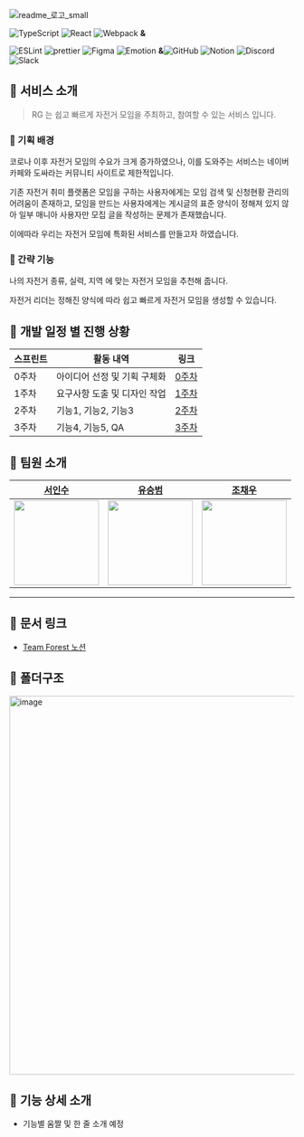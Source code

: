 
![readme_로고_small](https://user-images.githubusercontent.com/52021566/184604395-077b0cc2-c866-468f-bdbc-d7aeb8ebd772.png)

![TypeScript](https://img.shields.io/badge/typescript-%23007ACC.svg?style=flat&logo=typescript&logoColor=white)
![React](https://img.shields.io/badge/react-%2320232a.svg?style=flat&logo=react&logoColor=%2361DAFB)
![Webpack](https://img.shields.io/badge/Webpack-8DD6F9?style=flat&logo=webpack&logoColor=white) **&** 

![ESLint](https://img.shields.io/badge/ESLint-4B3263?style=flate&logo=eslint&logoColor=white)
![prettier](https://img.shields.io/badge/prettier-ff69b4.svg?flat)
![Figma](https://img.shields.io/badge/figma-%23F24E1E.svg?style=flat&logo=figma&logoColor=white)
![Emotion](https://img.shields.io/badge/Emotion-af8eb5.svg?&style=flat&logo=Emotion&logoColor=white)
**&**![GitHub](https://img.shields.io/badge/github-%23121011.svg?style=flat&logo=github&logoColor=white)
![Notion](https://img.shields.io/badge/Notion-%23000000.svg?style=flat&logo=notion&logoColor=white)
![Discord](https://img.shields.io/badge/Discord-%237289DA.svg?style=flat&logo=discord&logoColor=white)
![Slack](https://img.shields.io/badge/Slack-4A154B?style=flat&logo=slack&logoColor=white)


## 📌 서비스 소개
> RG 는 쉽고 빠르게 자전거 모임을 주최하고, 참여할 수 있는 서비스 입니다.
### 📕 기획 배경
코로나 이후 자전거 모임의 수요가 크게 증가하였으나, 이를 도와주는 서비스는 네이버카페와 도싸라는 커뮤니티 사이트로 제한적입니다.

기존 자전거 취미 플랫폼은 모임을 구하는 사용자에게는 모임 검색 및 신청현황 관리의 어려움이 존재하고,
모임을 만드는 사용자에게는 게시글의 표준 양식이 정해져 있지 않아 일부 매니아 사용자만 모집 글을 작성하는 문제가 존재했습니다.

이에따라 우리는 자전거 모임에 특화된 서비스를 만들고자 하였습니다.

### 📙 간략 기능
나의 자전거 종류, 실력, 지역 에 맞는 자전거 모임을 추천해 줍니다.

자전거 리더는 정해진 양식에 따라 쉽고 빠르게 자전거 모임을 생성할 수 있습니다.


## 📌 개발 일정 별 진행 상황

스프린트|활동 내역|링크
---|---|---
0주차|아이디어 선정 및 기획 구체화|[0주차](https://www.notion.so/backend-devcourse/0-3d1d6e4d767b4f269571ddd62d2c232a)
1주차|요구사항 도출 및 디자인 작업|[1주차](https://www.notion.so/backend-devcourse/1-25364d5462b043b0bf6f86ebda0cebc5)
2주차|기능1, 기능2, 기능3|[2주차](https://www.notion.so/backend-devcourse/2-003828f64d0c4fceb83b2cc1924a1259)
3주차|기능4, 기능5, QA|[3주차](https://www.notion.so/backend-devcourse/3-18f9a187622744f191c9b339fbcbd1f3)

## 📌 팀원 소개

<div>
 
| [서인수](https://github.com/Outwater) | [유승범](https://github.com/syoo970) | [조채우](https://github.com/JoChaeWoo) |
| :-------------------------------------------------------------------------------------------------------------: | :-------------------------------------------------------------------------------------------------------------: | :-------------------------------------------------------------------------------------------------------------: |
| <img src="https://avatars.githubusercontent.com/u/52021566?v=4" width=150 /> | <img src="https://avatars.githubusercontent.com/u/59530369?v=4" width=150 /> | <img src="https://avatars.githubusercontent.com/u/32689500?v=4" width=150 /> |
---

  </div>
  
## 📌 문서 링크

- [Team Forest 노션](https://www.notion.so/05-Forest-2164c428cb744e27befa34a395de1769)

## 📌 폴더구조
<img width="670" alt="image" src="https://user-images.githubusercontent.com/52021566/184611188-97a0358e-57f2-47ca-bd19-8583725fb3cb.png">

## 📌 기능 상세 소개

- 기능별 움짤 및 한 줄 소개 예정
